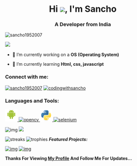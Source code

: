 <h1 align="center">Hi <img src="https://c.tenor.com/s4yHddWuaDIAAAAj/glasses-shades-on.gif" width="40">, I'm Sancho</h1>
<h3 align="center">A Developer from India</h3>

<p align="left"> <img src="https://komarev.com/ghpvc/?username=sancho1952007&label=Profile%20views&color=0e75b6&style=flat-square" alt="sancho1952007" /> </p>
<a href="https://github.com/sancho1952007"><img src="https://img.shields.io/github/followers/sancho1952007?label=Followers&color=blue"></a>

- 🔭 I’m currently working on a **OS (Operating System)**

- 🌱 I’m currently learning **Html, css, javascript**

<h3 align="left">Connect with me:</h3>
<p align="left">
<a href="https://codesandbox.io/u/sancho1952007" target="blank"><img align="center" src="https://cdn.jsdelivr.net/npm/simple-icons@3.0.1/icons/codesandbox.svg" alt="sancho1952007" height="30" width="40" /></a>
<a href="https://www.youtube.com/channel/UCA_3t4pPc9GRIFiP86kRD2Q" target="blank"><img align="center" src="https://raw.githubusercontent.com/rahuldkjain/github-profile-readme-generator/master/src/images/icons/Social/youtube.svg" alt="codingwithsancho" height="30" width="40" /></a>
</p>

<h3 align="left">Languages and Tools:</h3>
<p align="left"> <a href="https://developer.android.com" target="_blank"> <img src="https://raw.githubusercontent.com/devicons/devicon/master/icons/android/android-original-wordmark.svg" alt="android" width="40" height="40"/> </a> <a href="https://opencv.org/" target="_blank"> <img src="https://www.vectorlogo.zone/logos/opencv/opencv-icon.svg" alt="opencv" width="40" height="40"/> </a> <a href="https://www.python.org" target="_blank"> <img src="https://raw.githubusercontent.com/devicons/devicon/master/icons/python/python-original.svg" alt="python" width="40" height="40"/> </a> <a href="https://www.selenium.dev" target="_blank"> <img src="https://raw.githubusercontent.com/detain/svg-logos/780f25886640cef088af994181646db2f6b1a3f8/svg/selenium-logo.svg" alt="selenium" width="40" height="40"/> </a> </p>

![img](https://github-readme-stats.vercel.app/api/top-langs/?username=sancho1952007) ![](https://github-readme-stats.vercel.app/api?username=sancho1952007&&show_icons=true&title_color=ffffff&icon_color=bb2acf&text_color=daf7dc&bg_color=151515)

![streaks](https://github-readme-streak-stats.herokuapp.com/?user=sancho1952007&theme=dark)
![trophies](https://github-profile-trophy.vercel.app/?username=sancho1952007&no-bg=false&theme=darkhub&row=25&column=5&margin-w=5&margin-h=5)
***Featured Projects:***

[![img](https://github-readme-stats.vercel.app/api/pin/?username=sancho1952007&repo=Eye-Apple)](https://github.com/sancho1952007/Eye-Apple) [![img](https://github-readme-stats.vercel.app/api/pin/?username=sancho1952007&repo=Auto-Code-Compiler)](https://github.com/sancho1952007/Auto-Code-Compiler)

**Thanks For Viewing [My Profile](https://github.com/sancho1952007) And Follow Me For Updates...**
